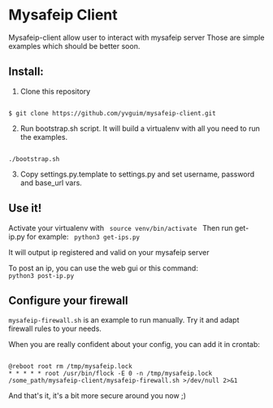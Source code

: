 # Mysafeip Client
Mysafeip-client allow user to interact with mysafeip server
Those are simple examples which should be better soon.

## Install:
1. Clone this repository
<code>
$ git clone https://github.com/yvguim/mysafeip-client.git
</code>

2. Run bootstrap.sh script.
It will build a virtualenv with all you need to run the examples.
<code>
./bootstrap.sh
</code>

3. Copy settings.py.template to settings.py and set username, password and base_url vars.

## Use it!
Activate your virtualenv with
<code>
source venv/bin/activate
</code>
Then run get-ip.py for example:
<code>
python3 get-ips.py
</code>

It will output ip registered and valid on your mysafeip server

To post an ip, you can use the web gui or this command:
<code>
python3 post-ip.py
</code>

## Configure your firewall

`mysafeip-firewall.sh` is an example to run manually. Try it and adapt firewall rules to your needs.

When you are really confident about your config, you can add it in crontab:

<code>
@reboot root rm /tmp/mysafeip.lock
* * * * * root /usr/bin/flock -E 0 -n /tmp/mysafeip.lock /some_path/mysafeip-client/mysafeip-firewall.sh >/dev/null 2>&1
</code>


And that's it, it's a bit more secure around you now ;)
